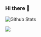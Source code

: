### Hi there 👋
![Github Stats](https://github-readme-stats.vercel.app/api?username=xpeng722&show_icons=true)

<a title="Hits" target="_blank" href="https://github.com/dtplang/.github"><img src="https://hits.b3log.org/dtplang/.github.svg"></a>

<!--
**dtplang/.github** is a ✨ _special_ ✨ repository because its `README.md` (this file) appears on your GitHub profile.

Here are some ideas to get you started:

- 🔭 I’m currently working on ...
- 🌱 I’m currently learning ...
- 👯 I’m looking to collaborate on ...
- 🤔 I’m looking for help with ...
- 💬 Ask me about ...
- 📫 How to reach me: ...
- 😄 Pronouns: ...
- ⚡ Fun fact: ...
-->
